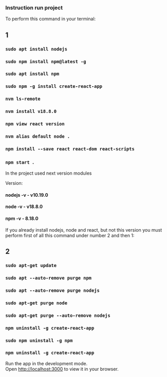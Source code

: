 ### Instruction run project

To perform this command in your terminal:

## 1
### `sudo apt install nodejs`
### `sudo npm install npm@latest -g`
### `sudo apt install npm`
### `sudo npm -g install create-react-app`
### `nvm ls-remote`
### `nvm install v18.8.0`
### `npm view react version`
### `nvm alias default node .`
### `npm install --save react react-dom react-scripts`
### `npm start `.

In the project used next version modules

Version:
#### nodejs -v - v10.19.0
#### node -v - v18.8.0
#### npm -v - 8.18.0

If you already install nodejs, node and react, but not this version you must perform first of all this command under number 2 and then 1:

## 2
### `sudo apt-get update`
### `sudo apt --auto-remove purge npm`
### `sudo apt --auto-remove purge nodejs`
### `sudo apt-get purge node`
### `sudo apt-get purge --auto-remove nodejs`
### `npm uninstall -g create-react-app`
### `sudo npm uninstall -g npm`
### `npm uninstall -g create-react-app`

Run the app in the development mode.\
Open [http://localhost:3000](http://localhost:3000) to view it in your browser.
